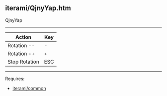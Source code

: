 iterami/QjnyYap.htm
-------------------

QjnyYap

---

Action        | Key
--------------|----
Rotation --   | -
Rotation ++   | +
Stop Rotation | ESC

---

Requires:
* [iterami/common](https://github.com/iterami/common)
